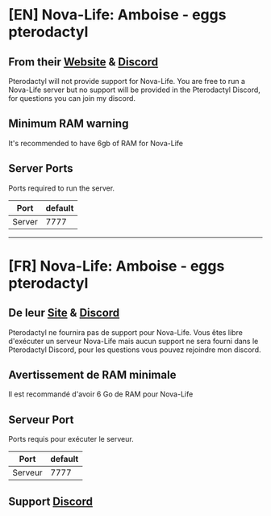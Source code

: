 # [EN] Nova-Life: Amboise - eggs pterodactyl

## From their [Website](https://www.nova-life.fr/) & [Discord](https://discord.gg/nova-life-amboise)

Pterodactyl will not provide support for Nova-Life. You are free to run a Nova-Life server but no support will be provided in the Pterodactyl Discord, for questions you can join my discord.

## Minimum RAM warning

It's recommended to have 6gb of RAM for Nova-Life

## Server Ports

Ports required to run the server.

| Port    | default |
|---------|---------|
| Server  |  7777   |

------------------------------------------

# [FR] Nova-Life: Amboise - eggs pterodactyl

## De leur [Site](https://www.nova-life.fr/) & [Discord](https://discord.gg/nova-life-amboise)

Pterodactyl ne fournira pas de support pour Nova-Life. Vous êtes libre d'exécuter un serveur Nova-Life mais aucun support ne sera fourni dans le Pterodactyl Discord, pour les questions vous pouvez rejoindre mon discord.

## Avertissement de RAM minimale

Il est recommandé d'avoir 6 Go de RAM pour Nova-Life

## Serveur Port

Ports requis pour exécuter le serveur.

| Port    | default |
|---------|---------|
| Serveur  |  7777   |

## Support [Discord](https://blackofgame.fr/discord)

